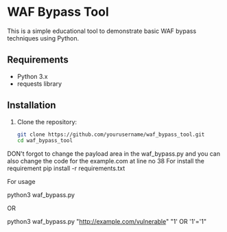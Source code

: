 # WAF Bypass Tool

This is a simple educational tool to demonstrate basic WAF bypass techniques using Python.

## Requirements

- Python 3.x
- requests library

## Installation

1. Clone the repository:
   ```bash
   git clone https://github.com/yourusername/waf_bypass_tool.git
   cd waf_bypass_tool 

DON't forgot to change the payload area in the waf_bypass.py
and you can also change the code for the example.com at line no 38
For install the requirement
 pip install -r requirements.txt 


 For usage

 python3 waf_bypass.py <url> <payload>

 OR  
 
 python3 waf_bypass.py "http://example.com/vulnerable" "1' OR '1'='1" 

